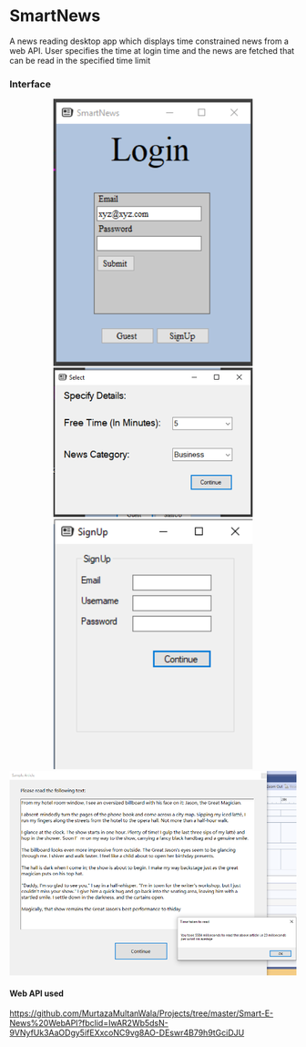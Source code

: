 # SmartNews
A news reading desktop app which displays time constrained news from a web API. User specifies the time at login time and the news are fetched that can be read in the specified time limit 

### Interface

<p align="center">
  <img src="n1.png" width="350" title="Login">
  <br/>
  <img src="n2.png" width="350" alt="Select category and time">
  <br/>
  <img src="n3.png" width="350" alt="Sign up">
  <br/>
  <img src="n4.png"  alt="Time to read one word">
  
</p>

#### Web API used
https://github.com/MurtazaMultanWala/Projects/tree/master/Smart-E-News%20WebAPI?fbclid=IwAR2Wb5dsN-9VNyfUk3AaODgy5ifEXxcoNC9vg8AO-DEswr4B79h9tGciDJU
